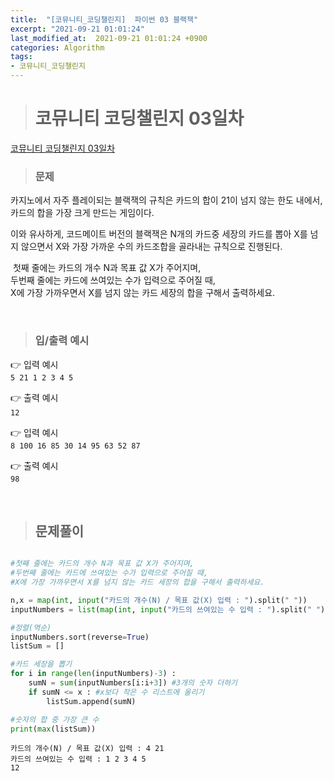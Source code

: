 ```yaml
---
title:  "[코뮤니티_코딩챌린지]  파이썬 03 블랙잭"
excerpt: "2021-09-21 01:01:24"
last_modified_at:  2021-09-21 01:01:24 +0900
categories: Algorithm
tags:
- 코뮤니티_코딩챌린지
---
```


># 코뮤니티 코딩챌린지 03일차  


[코뮤니티 코딩챌린지 03일차](https://cafe.naver.com/codeuniv/44963)  


>### 문제  

카지노에서 자주 플레이되는 블랙잭의 규칙은 카드의 합이 21이 넘지 않는 한도 내에서, 카드의 합을 가장 크게 만드는 게임이다.  

이와 유사하게, 코드메이트 버전의 블랙잭은 N개의 카드중 세장의 카드를 뽑아 X를 넘지 않으면서 X와 가장 가까운 수의 카드조합을 골라내는 규칙으로 진행된다.  

​
첫째 줄에는 카드의 개수 N과 목표 값 X가 주어지며,  
두번째 줄에는 카드에 쓰여있는 수가 입력으로 주어질 때,  
X에 가장 가까우면서 X를 넘지 않는 카드 세장의 합을 구해서 출력하세요.  

​
>### 입/출력 예시   

👉 입력 예시  
``
5 21
1 2 3 4 5
``  

👉 출력 예시   
​``
12
``

👉 입력 예시  
``
8 100
16 85 30 14 95 63 52 87
``

👉 출력 예시   
``
98
``

​  
>## 문제풀이  

```python  

#첫째 줄에는 카드의 개수 N과 목표 값 X가 주어지며,
#두번째 줄에는 카드에 쓰여있는 수가 입력으로 주어질 때,
#X에 가장 가까우면서 X를 넘지 않는 카드 세장의 합을 구해서 출력하세요.

n,x = map(int, input("카드의 개수(N) / 목표 값(X) 입력 : ").split(" "))
inputNumbers = list(map(int, input("카드의 쓰여있는 수 입력 : ").split(" ")))

#정렬(역순)
inputNumbers.sort(reverse=True)
listSum = []

#카드 세장을 뽑기
for i in range(len(inputNumbers)-3) :
    sumN = sum(inputNumbers[i:i+3]) #3개의 숫자 더하기
    if sumN <= x : #x보다 작은 수 리스트에 올리기
        listSum.append(sumN)

#숫자의 합 중 가장 큰 수
print(max(listSum))

```

```
카드의 개수(N) / 목표 값(X) 입력 : 4 21
카드의 쓰여있는 수 입력 : 1 2 3 4 5
12
```
